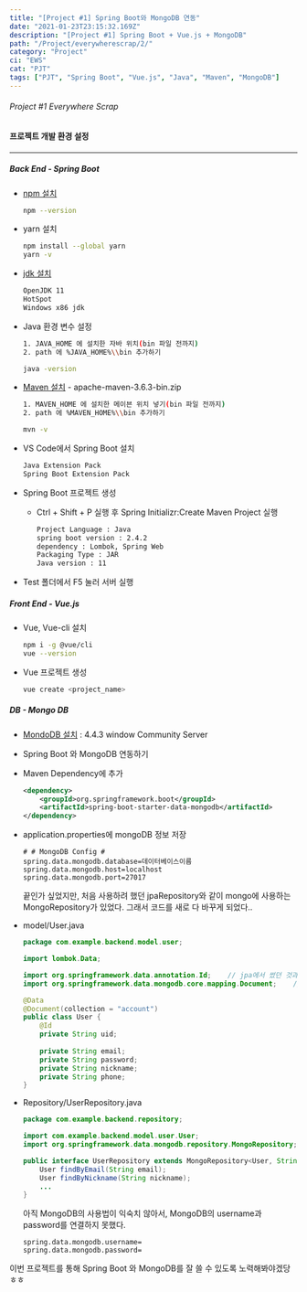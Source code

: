 ```yaml
---
title: "[Project #1] Spring Boot와 MongoDB 연동"
date: "2021-01-23T23:15:32.169Z"
description: "[Project #1] Spring Boot + Vue.js + MongoDB"
path: "/Project/everywherescrap/2/"
category: "Project"
ci: "EWS"
cat: "PJT"
tags: ["PJT", "Spring Boot", "Vue.js", "Java", "Maven", "MongoDB"]
---
```




###### Project #1 Everywhere Scrap

#### 프로젝트 개발 환경 설정

<hr />

##### Back End - Spring Boot

* [npm 설치](https://nodejs.org/ko/download/)

  ```bash
  npm --version
  ```

* yarn 설치

  ```bash
  npm install --global yarn
  yarn -v
  ```

* [jdk 설치](https://adoptopenjdk.net/installation.html#x86-32_win-jdk)

  ```bash
  OpenJDK 11
  HotSpot
  Windows x86 jdk
  ```

* Java 환경 변수 설정

  ```bash
  1. JAVA_HOME 에 설치한 자바 위치(bin 파일 전까지)
  2. path 에 %JAVA_HOME%\\bin 추가하기
  
  java -version
  ```

* [Maven 설치](https://maven.apache.org/download.cgi) - apache-maven-3.6.3-bin.zip

  ```bash
  1. MAVEN_HOME 에 설치한 메이븐 위치 넣기(bin 파일 전까지)
  2. path 에 %MAVEN_HOME%\\bin 추가하기
  
  mvn -v
  ```

* VS Code에서 Spring Boot 설치

  ```bash
  Java Extension Pack
  Spring Boot Extension Pack
  ```

* Spring Boot 프로젝트 생성

  - Ctrl + Shift + P 실행 후 Spring Initializr:Create Maven Project 실행

    ```bash
    Project Language : Java
    spring boot version : 2.4.2
    dependency : Lombok, Spring Web
    Packaging Type : JAR
    Java version : 11
    ```

* Test 폴더에서 F5 눌러 서버 실행



##### Front End - Vue.js

- Vue, Vue-cli 설치

  ```bash
  npm i -g @vue/cli
  vue --version
  ```

- Vue 프로젝트 생성

  ```bash
  vue create <project_name>
  ```



##### DB - Mongo DB

* [MondoDB 설치](https://www.mongodb.com/try/download/community) : 4.4.3 window Community Server

* Spring Boot 와 MongoDB 연동하기

* Maven Dependency에 추가

  ```xml
  <dependency>
      <groupId>org.springframework.boot</groupId>
      <artifactId>spring-boot-starter-data-mongodb</artifactId>
  </dependency>
  ```

* application.properties에 mongoDB 정보 저장

  ```properties
  # # MongoDB Config #
  spring.data.mongodb.database=데이터베이스이름
  spring.data.mongodb.host=localhost
  spring.data.mongodb.port=27017
  ```

  끝인가 싶었지만, 처음 사용하려 했던 jpaRepository와 같이 mongo에 사용하는 MongoRepository가 있었다. 그래서 코드를 새로 다 바꾸게 되었다..

* model/User.java

  ```java
  package com.example.backend.model.user;
  
  import lombok.Data;
  
  import org.springframework.data.annotation.Id;	// jpa에서 썼던 것과 다른 참조
  import org.springframework.data.mongodb.core.mapping.Document;	// table
  
  @Data
  @Document(collection = "account")
  public class User {
      @Id
      private String uid;
      
      private String email;
      private String password;
      private String nickname;
      private String phone;
  }
  ```

* Repository/UserRepository.java

  ```java
  package com.example.backend.repository;
  
  import com.example.backend.model.user.User;
  import org.springframework.data.mongodb.repository.MongoRepository;	// JpaRepository 대신 사용
  
  public interface UserRepository extends MongoRepository<User, String> {
      User findByEmail(String email);
      User findByNickname(String nickname);
      ...
  }
  ```

  

  

  

  아직 MongoDB의 사용법이 익숙치 않아서, MongoDB의 username과 password를 연결하지 못했다.

  ```properties
  spring.data.mongodb.username=
  spring.data.mongodb.password=
  ```



이번 프로젝트를 통해 Spring Boot 와 MongoDB를 잘 쓸 수 있도록 노력해봐야겠당ㅎㅎ

